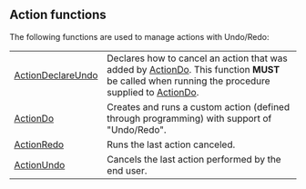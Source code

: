 


## Action functions
			



<a name="NOTE1"></a>
<a name="NOTE1_1"></a>
The following functions are used to manage actions with Undo/Redo: 




|   |   |
| --- | --- |
| [ActionDeclareUndo](../WDLang1/1000022678.md) | Declares how to cancel an action that was added by [ActionDo](../WDLang1/1000022676.md). This function **MUST** be called when running the procedure supplied to [ActionDo](../WDLang1/1000022676.md). |
| [ActionDo](../WDLang1/1000022676.md) | Creates and runs a custom action (defined through programming) with support of "Undo/Redo". |
| [ActionRedo](../WDLang1/1000022608.md) | Runs the last action canceled. |
| [ActionUndo](../WDLang1/1000022677.md) | Cancels the last action performed by the end user. |






